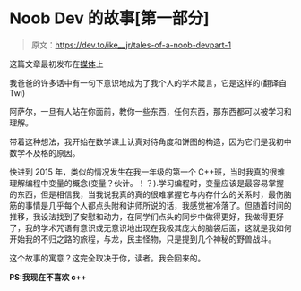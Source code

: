 # Noob Dev 的故事[第一部分]

> 原文：<https://dev.to/ike__jr/tales-of-a-noob-devpart-1>

这篇文章最初发布在[媒体](%E2%80%9CTales%20Of%20A%20Noob%20Dev%5BPart%201%5D%E2%80%9D%20@ike__jr%20https://medium.com/@king_ike/tales-of-a-noob-dev-part-1-50b8e3837cac)上

我爸爸的许多话中有一句下意识地成为了我个人的学术箴言，它是这样的(翻译自 Twi)

阿萨尔，一旦有人站在你面前，教你一些东西，任何东西，那东西都可以被学习和理解。

带着这种想法，我开始在数学课上认真对待角度和饼图的构造，因为它们是我初中数学不及格的原因。

快进到 2015 年，类似的情况发生在我一年级的第一个 C++班，当时我真的很难理解编程中变量的概念(变量？伙计。！？).学习编程时，变量应该是最容易掌握的东西，但是相信我，当我说我真的真的很难掌握它与内存什么的关系时，最伤脑筋的事情是几乎每个人都点头附和讲师所说的话，我感觉被冷落了。但随着时间的推移，我设法找到了安慰和动力，在同学们点头的同步中做得更好，我做得更好了，我的学术咒语有意识或无意识地出现在我极其庞大的脑袋后面，这就是我如何开始我的不归之路的旅程，与龙，民主怪物，只是提到几个神秘的野兽战斗。

这个故事的寓意？这完全取决于你，读者。我会回来的。

**PS:我现在不喜欢 c++**